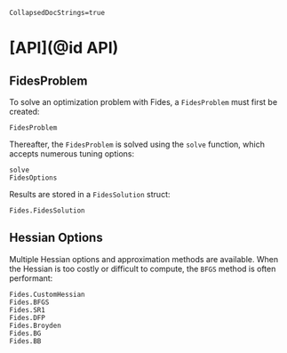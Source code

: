 ```@meta
CollapsedDocStrings=true
```

# [API](@id API)

## FidesProblem

To solve an optimization problem with Fides, a `FidesProblem` must first be created:

```@docs
FidesProblem
```

Thereafter, the `FidesProblem` is solved using the `solve` function, which accepts numerous tuning options:

```@docs
solve
FidesOptions
```

Results are stored in a `FidesSolution` struct:

```@docs
Fides.FidesSolution
```

## Hessian Options

Multiple Hessian options and approximation methods are available. When the Hessian is too costly or difficult to compute, the `BFGS` method is often performant:

```@docs
Fides.CustomHessian
Fides.BFGS
Fides.SR1
Fides.DFP
Fides.Broyden
Fides.BG
Fides.BB
```
